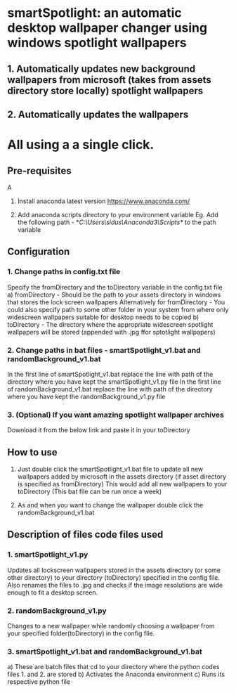 # smartSpotlight: an automatic desktop wallpaper changer using windows spotlight wallpapers 
## 1. Automatically updates new background wallpapers from microsoft (takes from assets directory store locally) spotlight wallpapers
## 2. Automatically updates the wallpapers
# All using a a single click.

## Pre-requisites
A
1. Install anaconda latest version
https://www.anaconda.com/

2. Add anaconda scripts directory to your environment variable
Eg. Add the following path - **C:\Users\sidus\Anaconda3\Scripts\** to the path variable

## Configuration

### 1. Change paths in config.txt file

Specify the fromDirectory and the toDirectory variable in the config.txt file
a) fromDirectory - Should be the path to your assets directory in windows that stores the lock screen wallpapers
Alternatively for fromDirectory - You could also specify path to some other folder in your system from where only widescreen wallpapers suitable for desktop needs to be copied
b) toDirectory - The directory where the appropriate widescreen spotlight wallpapers will be stored (appended with .jpg ffor sptotlight wallpapers)

### 2. Change paths in bat files - smartSpotlight_v1.bat and randomBackground_v1.bat
In the first line of smartSpotlight_v1.bat replace the line with path of the directory where you have kept the smartSpotlight_v1.py file
In the first line of randomBackground_v1.bat replace the line with path of the directory where you have kept the randomBackground_v1.py file

### 3. (Optional) If you want amazing spotlight wallpaper archives
Download it from the below link and paste it in your toDirectory

## How to use

1. Just double click the smartSpotlight_v1.bat file to update all new wallpapers added by microsoft in the assets directory (if asset directory is specified as fromDirectory)
This would add all new wallpapers to your toDirectory (This bat file can be run once a week)

2. As and when you want to change the wallpaper double click the randomBackground_v1.bat


## Description of files code files used

### 1. smartSpotlight_v1.py
Updates all lockscreen wallpapers stored in the assets directory (or some other directory) to your directory (toDirectory) specified in the config file. Also renames the files to .jpg and checks if the image resolutions are wide enough to fit a desktop screen.

### 2. randomBackground_v1.py
Changes to a new wallpaper while randomly choosing a wallpaper from your specified folder(toDirectory) in the config file.

### 3. smartSpotlight_v1.bat and randomBackground_v1.bat
a) These are batch files that cd to your directory where the python codes files 1. and 2. are stored
b) Activates the Anaconda environment
c) Runs its respective python file
